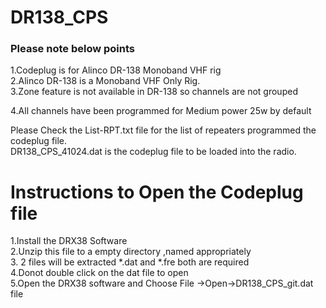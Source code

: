 # DR138_CPS
<h3>Please note below points </h3>
<p>1.Codeplug is for Alinco DR-138 Monoband VHF rig <br/>
2.Alinco DR-138 is a Monoband VHF Only Rig.<br/>
3.Zone feature is not available in DR-138 so channels are not grouped <br/></p>
4.All channels have been programmed for Medium power 25w by default<br/>

Please Check the List-RPT.txt file for the list of repeaters programmed the codeplug file.<br/>
<b></b>DR138_CPS_41024.dat</b> is the codeplug file to be loaded into the radio.
<h1>Instructions to Open the Codeplug file </h1>
<p> 1.Install the DRX38 Software <br/>
    2.Unzip this file to a empty directory ,named appropriately<br/>
    3. 2 files will be extracted *.dat and *.fre both are required <br/>
    4.Donot double click on the dat file to open<br/>
    5.Open the DRX38 software and Choose File ->Open->DR138_CPS_git.dat file<br/>
</p>
